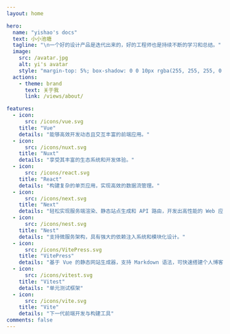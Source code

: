 ```yaml
---
layout: home

hero:
  name: "yishao's docs"
  text: 小小池塘
  tagline: "\n一个好的设计产品是迭代出来的，好的工程师也是持续不断的学习和总结。"
  image:
    src: /avatar.jpg
    alt: yi's avatar
    style: "margin-top: 5%; box-shadow: 0 0 10px rgba(255, 255, 255, 0.7), 0 0 20px rgba(255, 255, 255, 0.5); border-radius: 50%;"
  actions:
    - theme: brand
      text: 关于我
      link: /views/about/

features:
  - icon:
      src: /icons/vue.svg
    title: "Vue"
    details: "能够高效开发动态且交互丰富的前端应用。"
  - icon:
      src: /icons/nuxt.svg
    title: "Nuxt"
    details: "享受其丰富的生态系统和开发体验。"
  - icon:
      src: /icons/react.svg
    title: "React"
    details: "构建复杂的单页应用，实现高效的数据流管理。"
  - icon:
      src: /icons/next.svg
    title: "Next"
    details: "轻松实现服务端渲染、静态站点生成和 API 路由，开发出高性能的 Web 应用。"
  - icon:
      src: /icons/nest.svg
    title: "Nest"
    details: "支持微服务架构，具有强大的依赖注入系统和模块化设计。"
  - icon:
      src: /icons/VitePress.svg
    title: "VitePress"
    details: "基于 Vue 的静态网站生成器，支持 Markdown 语法，可快速搭建个人博客。"
  - icon:
      src: /icons/vitest.svg
    title: "Vitest"
    details: "单元测试框架"    
  - icon:
      src: /icons/vite.svg
    title: "Vite"
    details: "下一代前端开发与构建工具"      
comments: false
---
```


